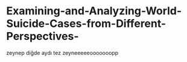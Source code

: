 # Examining-and-Analyzing-World-Suicide-Cases-from-Different-Perspectives-
zeynep diğde aydı tez
 zeyneeeeeooooooopp
